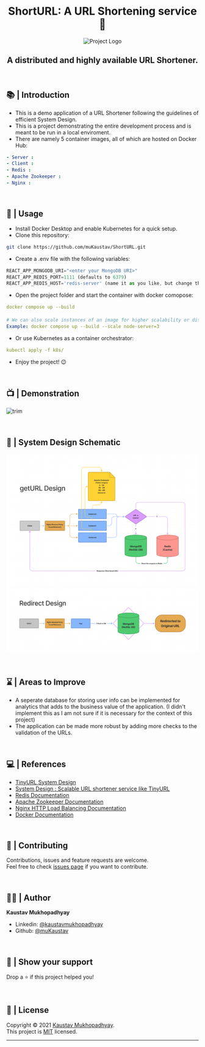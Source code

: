 <h1 align="center">ShortURL: A URL Shortening service 🔗</h1>
<p align = center>
    <img alt="Project Logo" src="https://raw.githubusercontent.com/muKaustav/Taskwrite-Appwrite-Hacktoberfest-2021/main/assets/thumbnail_taskwritepsd.jpg" target="_blank" />
</p>
<h2 align='center'>A distributed and highly available URL Shortener.</h2><br/>

## 📚 | Introduction

- This is a demo application of a URL Shortener following the guidelines of efficient System Design.
- This is a project demonstrating the entire development process and is meant to be run in a local enviroment. 
- There are namely 5 container images, all of which are hosted on Docker Hub: 
```yaml
- Server : 
- Client :
- Redis :
- Apache Zookeeper :
- Nginx :
```

<br/>

## 🚀 | Usage

- Install Docker Desktop and enable Kubernetes for a quick setup.
- Clone this repository:<br>

```sh
git clone https://github.com/muKaustav/ShortURL.git
```
- Create a .env file with the following variables:

```js
REACT_APP_MONGODB_URI="<enter your MongoDB URI>"
REACT_APP_REDIS_PORT=1111 (defaults to 6379)
REACT_APP_REDIS_HOST='redis-server' (name it as you like, but change the same in the docker-compose.yml file)
```
- Open the project folder and start the container with docker comopose:<br>

```yml
docker compose up --build

# We can also scale instances of an image for higher scalability or distribution.
Example: docker compose up --build --scale node-server=3
```
- Or use Kubernetes as a container orchestrator:<br>

```yml
kubectl apply -f k8s/
```
- Enjoy the project! 😉

<br/>

## 📺 | Demonstration

<p align = center>
    
![trim](https://user-images.githubusercontent.com/50882624/154680953-a41c84e3-6512-4fdf-8b3c-b8856f3c5842.gif)

</p>

<br/>

## 📘 | System Design Schematic

<p align = center>
    <img alt="getURL" src="https://raw.githubusercontent.com/muKaustav/ShortURL/master/client/src/assets/images/getURL.png" target="_blank" />
    <img alt="redirect" src="https://raw.githubusercontent.com/muKaustav/ShortURL/master/client/src/assets/images/redirect.png" target="_blank" />
</p>

<br/>

## ⌛ | Areas to Improve

- A seperate database for storing user info can be implemented for analytics that adds to the business value of the application. (I didn't implement this as I am not sure if it is necessary for the context of this project)
- The application can be made more robust by adding more checks to the validation of the URLs.

<br/>

## 💻 | References

- [TinyURL System Design](https://www.codekarle.com/system-design/TinyUrl-system-design.html)
- [System Design : Scalable URL shortener service like TinyURL](https://medium.com/@sandeep4.verma/system-design-scalable-url-shortener-service-like-tinyurl-106f30f23a82)
- [Redis Documentation](https://redis.io/documentation)
- [Apache Zookeeper Documentation](https://zookeeper.apache.org/doc/r3.7.0/index.html)
- [Nginx HTTP Load Balancing Documentation](https://docs.nginx.com/nginx/admin-guide/load-balancer/http-load-balancer/)
- [Docker Documentation](https://docs.docker.com/language/nodejs/)

<br/>

## 🍻 | Contributing

Contributions, issues and feature requests are welcome.<br>
Feel free to check [issues page](https://github.com/muKaustav/ShortURL/issues) if you want to contribute.

<br/>

## 🧑🏽 | Author

**Kaustav Mukhopadhyay**

- Linkedin: [@kaustavmukhopadhyay](https://www.linkedin.com/in/kaustavmukhopadhyay/)
- Github: [@muKaustav](https://github.com/muKaustav)

<br/>

## 🙌 | Show your support

Drop a ⭐️ if this project helped you!

<br/>

## 📝 | License

Copyright © 2021 [Kaustav Mukhopadhyay](https://github.com/muKaustav).<br />
This project is [MIT](./LICENSE) licensed.

---
